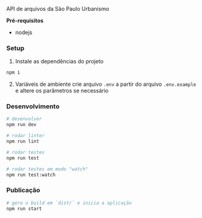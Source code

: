 API de arquivos da São Paulo Urbanismo

**Pré-requisitos**
 - nodejs

### Setup
1. Instale as dependências do projeto
```sh
npm i
```

2. Variáveis de ambiente
crie arquivo `.env` a partir do arquivo `.env.example` e altere os parâmetros se necessário


### Desenvolvimento
```sh
# desenvolver
npm run dev

# rodar linter
npm run lint

# rodar testes
npm run test

# rodar testes em modo "watch"
npm run test:watch
```

### Publicação
```sh
# gera o build em `dist/` e inicia a aplicação
npm run start
```
